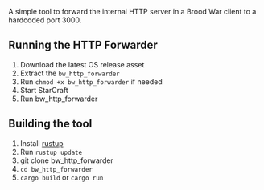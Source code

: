 A simple tool to forward the internal HTTP server in a Brood War client to a hardcoded port 3000.

## Running the HTTP Forwarder
1) Download the latest OS release asset
2) Extract the `bw_http_forwarder`
3) Run `chmod +x bw_http_forwarder` if needed
4) Start StarCraft
5) Run bw_http_forwarder

## Building the tool
1) Install [rustup](https://rustup.rs/)
2) Run `rustup update`
3) git clone bw_http_forwarder
4) `cd bw_http_forwarder`
5) `cargo build` or `cargo run`

